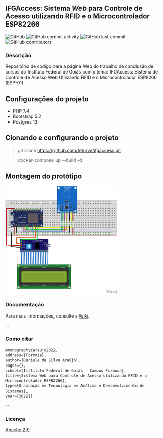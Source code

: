 ## IFGAccess: Sistema *Web* para Controle de Acesso utilizando RFID e o Microcontrolador ESP82266

![GitHub](https://img.shields.io/github/license/felurye/ifgaccess?color=red)
![GitHub commit activity](https://img.shields.io/github/commit-activity/y/felurye/ifgaccess) 
![GitHub last commit](https://img.shields.io/github/last-commit/felurye/ifgaccess)
![GitHub contributors](https://img.shields.io/github/contributors/felurye/ifgaccess)

### Descrição 

Repositório de código para a página Web do trabalho de conclusão de cursos do Instituto Federal de Goiás com o tema: IFGAccess: Sistema de Controle de Acesso Web Utilizando RFID e o Microcontrolador ESP8266 (ESP-01).

## Configurações do projeto

* PHP 7.4
* Bootstrap 5.2
* Postgres 13

## Clonando e configurando o projeto

> git clone https://github.com/felurye/ifgaccess.git

> docker-compose up --build -d


## Montagem do protótipo

<img src=".github/images/prototipo-fritzing.png" width="350">


### Documentação


Para mais informações, consulte a [Wiki](https://github.com/felurye/ifgaccess/wiki).

-- 

### Como citar
```
@monography{araujo2022,
address={Formosa},
author={Daniele da Silva Araújo},
pages={},
school={Instituto Federal de Goiás - Campus Formosa},
title={Sistema Web para Controle de Acesso utilizando RFID e o Microcontrolador ESP82266},
type={Graduação em Tecnologia em Análise e Desenvolvimento de Sistemas},
year={2022}}
```

-- 

### Licença

[Apache 2.0](https://github.com/felurye/ifgaccess/blob/master/LICENSE)
